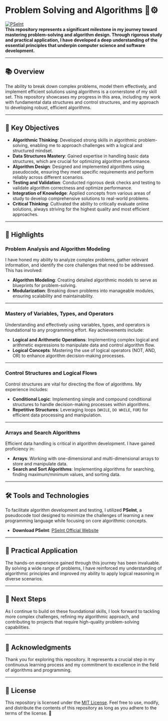 # Problem Solving and Algorithms 🧠⚙️  
[![PSeInt](https://img.shields.io/badge/PSeInt-Pseudocode_Tool-blue)](http://pseint.sourceforge.net/)  
**This repository represents a significant milestone in my journey toward mastering problem-solving and algorithm design. Through rigorous study and practical application, I have developed a deep understanding of the essential principles that underpin computer science and software development.**

---

## 📚 Overview  

The ability to break down complex problems, model them effectively, and implement efficient solutions using algorithms is a cornerstone of my skill set. This repository showcases my progress in this area, including my work with fundamental data structures and control structures, and my approach to developing robust, efficient algorithms.  

---

## 🌟 Key Objectives  

- **Algorithmic Thinking**: Developed strong skills in algorithmic problem-solving, enabling me to approach challenges with a logical and structured mindset.  
- **Data Structures Mastery**: Gained expertise in handling basic data structures, which are crucial for optimizing algorithm performance.  
- **Algorithm Design**: Designed and implemented algorithms using pseudocode, ensuring they meet specific requirements and perform reliably across different scenarios.  
- **Testing and Validation**: Conducted rigorous desk checks and testing to validate algorithm correctness and optimize performance.  
- **Integration of Knowledge**: Applied concepts from various areas of study to develop comprehensive solutions to real-world problems.  
- **Critical Thinking**: Cultivated the ability to critically evaluate online solutions, always striving for the highest quality and most efficient approaches.  

---

## 🔑 Highlights  

### **Problem Analysis and Algorithm Modeling**  

I have honed my ability to analyze complex problems, gather relevant information, and identify the core challenges that need to be addressed. This has involved:  
- **Algorithm Modeling**: Creating detailed algorithmic models to serve as blueprints for problem-solving.  
- **Modularization**: Breaking down problems into manageable modules, ensuring scalability and maintainability.  

---

### **Mastery of Variables, Types, and Operators**  

Understanding and effectively using variables, types, and operators is foundational to any programming effort. Key achievements include:  
- **Logical and Arithmetic Operations**: Implementing complex logical and arithmetic expressions to manipulate data and control algorithm flow.  
- **Logical Concepts**: Mastering the use of logical operators (NOT, AND, OR) to enhance algorithm decision-making processes.  

---

### **Control Structures and Logical Flows**  

Control structures are vital for directing the flow of algorithms. My experience includes:  
- **Conditional Logic**: Implementing simple and compound conditional structures to handle decision-making processes within algorithms.  
- **Repetitive Structures**: Leveraging loops (`WHILE`, `DO WHILE`, `FOR`) for efficient data processing and manipulation.  

---

### **Arrays and Search Algorithms**  

Efficient data handling is critical in algorithm development. I have gained proficiency in:  
- **Arrays**: Working with one-dimensional and multi-dimensional arrays to store and manipulate data.  
- **Search and Sort Algorithms**: Implementing algorithms for searching, finding maximum/minimum values, and sorting data.  

---

## 🛠️ Tools and Technologies  

To facilitate algorithm development and testing, I utilized **PSeInt**, a pseudocode tool designed to minimize the challenges of learning a new programming language while focusing on core algorithmic concepts.  

- **Download PSeInt**: [PSeInt Official Website](http://pseint.sourceforge.net/)  

---

## 🚀 Practical Application  

The hands-on experience gained through this journey has been invaluable. By solving a wide range of problems, I have reinforced my understanding of algorithmic principles and improved my ability to apply logical reasoning in diverse scenarios.  

---

## 🎯 Next Steps  

As I continue to build on these foundational skills, I look forward to tackling more complex challenges, refining my algorithmic approach, and contributing to projects that require high-quality problem-solving capabilities.  

---

## 🙏 Acknowledgments  

Thank you for exploring this repository. It represents a crucial step in my continuous learning process and my commitment to excellence in the field of algorithms and programming.  

---

## 📜 License

This repository is licensed under the [MIT License](LICENSE). Feel free to use, modify, and distribute the contents of this repository as long as you adhere to the terms of the license. 📝

